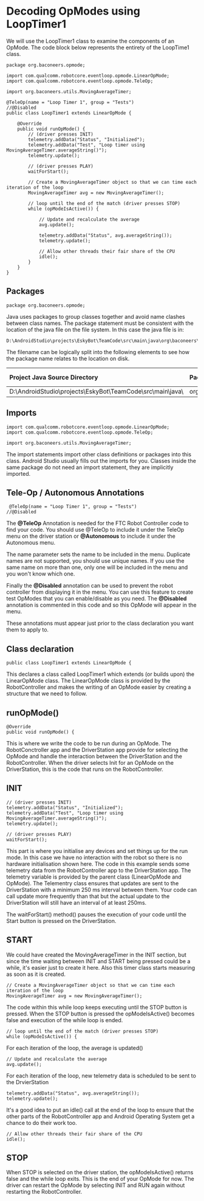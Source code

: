 # Decoding OpModes using LoopTimer1

We will use the LoopTimer1 class to examine the components of an OpMode. The code block below represents the entirety of the LoopTime1 class.

```
package org.baconeers.opmode;

import com.qualcomm.robotcore.eventloop.opmode.LinearOpMode;
import com.qualcomm.robotcore.eventloop.opmode.TeleOp;

import org.baconeers.utils.MovingAverageTimer;

@TeleOp(name = "Loop Timer 1", group = "Tests")
//@Disabled
public class LoopTimer1 extends LinearOpMode {

    @Override
    public void runOpMode() {
        // (driver presses INIT)
        telemetry.addData("Status", "Initialized");
        telemetry.addData("Test", "Loop timer using MovingAverageTimer.averageString()");
        telemetry.update();

        // (driver presses PLAY)
        waitForStart();

        // Create a MovingAverageTimer object so that we can time each iteration of the loop
        MovingAverageTimer avg = new MovingAverageTimer();

        // loop until the end of the match (driver presses STOP)
        while (opModeIsActive()) {

            // Update and recalculate the average
            avg.update();

            telemetry.addData("Status", avg.averageString());
            telemetry.update();

            // Allow other threads their fair share of the CPU
            idle();
        }
    }
}
```

## Packages

```
package org.baconeers.opmode;
```

Java uses packages to group classes together and avoid name clashes between class names. The package statement must be consistent with the location of the java file on the file system. In this case the java file is in:

```
D:\AndroidStudio\projects\EskyBot\TeamCode\src\main\java\org\baconeers\opmode\LoopTimer1.java
```

The filename can be logically split into the following elements to see how the package name relates to the location on disk.

| Project Java Source Directory | Package Path | Java Source File |
| :--- | :--- | :--- |
| D:\AndroidStudio\projects\EskyBot\TeamCode\src\main\java\ | org\baconeers\opmode | LoopTimer1.java |

## Imports

```
import com.qualcomm.robotcore.eventloop.opmode.LinearOpMode;
import com.qualcomm.robotcore.eventloop.opmode.TeleOp;

import org.baconeers.utils.MovingAverageTimer;
```

The import statements import other class definitions or packages into this class. Android Studio usually fills out the imports for you. Classes inside the same package do not need an import statement, they are implicitly imported.

## Tele-Op / Autonomous Annotations

```
 @TeleOp(name = "Loop Timer 1", group = "Tests")
//@Disabled
```

The **@TeleOp** Annotation is needed for the FTC Robot Controller code to find your code. You should use @TeleOp to include it under the TeleOp menu on the driver station or **@Autonomous** to include it under the Autonomous menu.

The name parameter sets the name to be included in the menu. Duplicate names are not supported, you should use unique names. If you use the same name on more than one, only one will be included in the menu and you won't know which one.

Finally the **@Disabled** annotation can be used to prevent the robot controller from displaying it in the menu. You can use this feature to create test OpModes that you can enable/disable as you need. The **@Disabled** annotation is commented in this code and so this OpMode will appear in the menu.

These annotations must appear just prior to the class declaration you want them to apply to.

## Class declaration

```
public class LoopTimer1 extends LinearOpMode {
```

This declares a class called LoopTimer1 which extends \(or builds upon\) the LinearOpMode class. The LinearOpMode class is provided by the RobotController and makes the writing of an OpMode easier by creating a structure that we need to follow.

## runOpMode\(\)

```
@Override
public void runOpMode() {
```

This is where we write the code to be run during an OpMode. The RobotConctroller app and the DriverStation app provide for selecting the OpMode and handle the interaction between the DriverStation and the RobotController. When the driver selects Init for an OpMode on the DriverStation, this is the code that runs on the RobotController.

## INIT

```
// (driver presses INIT)
telemetry.addData("Status", "Initialized");
telemetry.addData("Test", "Loop timer using MovingAverageTimer.averageString()");
telemetry.update();

// (driver presses PLAY)
waitForStart();
```

This part is where you initialise any devices and set things up for the run mode. In this case we have no interaction with the robot so there is no hardware initialisation shown here. The code in this example sends some telemetry data from the RobotController app to the DriverStation app. The telemetry variable is provided by the parent class \(LinearOpMode and OpMode\). The Telementry class ensures that updates are sent to the DriverStation with a minimum 250 ms interval between them. Your code can call update more frequently than that but the actual update to the DriverStation will still have an interval of at least 250ms.

The waitForStart\(\) method\(\) pauses the execution of your code until the Start button is pressed on the DriverStation.

## START

We could have created the MovingAverageTimer in the INIT section, but since the time waiting between INIT and START being pressed could be a while, it's easier just to create it here. Also this timer class starts measuring as soon as it is created.

```
// Create a MovingAverageTimer object so that we can time each iteration of the loop
MovingAverageTimer avg = new MovingAverageTimer();
```

The code within this while loop keeps executing until the STOP button is pressed. When the STOP button is pressed the opModeIsActive\(\) becomes false and execution of the while loop is ended.

```
// loop until the end of the match (driver presses STOP)
while (opModeIsActive()) {
```

For each iteration of the loop, the average is updated\(\)

```
// Update and recalculate the average
avg.update();
```

For each iteration of the loop, new telemetry data is scheduled to be sent to the DrvierStation

```
telemetry.addData("Status", avg.averageString());
telemetry.update();
```

It's a good idea to put an idle\(\) call at the end of the loop to ensure that the other parts of the RobotController app and Android Operating System get a chance to do their work too.

```
// Allow other threads their fair share of the CPU
idle();
```

## STOP

When STOP is selected on the driver station, the opModeIsActive\(\) returns false and the while loop exits. This is the end of your OpMode for now. The driver can restart the OpMode by selecting INIT and RUN again without restarting the RobotController.



